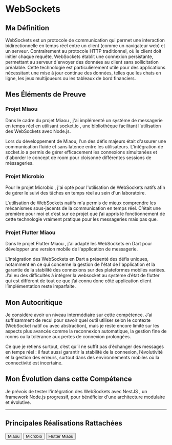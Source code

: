 # WebSockets

## Ma Définition

 WebSockets  est un protocole de communication qui permet une interaction bidirectionnelle en temps réel entre un client (comme un navigateur web) et un serveur. Contrairement au protocole HTTP traditionnel, où le client doit initier chaque requête, WebSockets établit une connexion persistante, permettant au serveur d'envoyer des données au client sans sollicitation préalable. Cette technologie est particulièrement utile pour des applications nécessitant une mise à jour continue des données, telles que les chats en ligne, les jeux multijoueurs ou les tableaux de bord financiers.

## Mes Éléments de Preuve

### Projet Miaou

Dans le cadre du projet  Miaou , j'ai implémenté un système de messagerie en temps réel en utilisant  socket.io , une bibliothèque facilitant l'utilisation des WebSockets avec Node.js.

Lors du développement de Miaou, l'un des défis majeurs était d'assurer une communication fluide et sans latence entre les utilisateurs. L'intégration de  socket.io  a permis de gérer efficacement les connexions simultanées et d'aborder le concept de room pour cloisonné différentes sessions de méssageries.

### Projet Microbio

Pour le projet  Microbio , j'ai opté pour l'utilisation de WebSockets natifs afin de gérer le suivi des tâches en temps réel au sein d'un laboratoire.

L'utilisation de WebSockets natifs m'a permis de mieux comprendre les mécanismes sous-jacents de la communication en temps réel. C’était une première pour moi et c’est sur ce projet que j’ai appris le fonctionnement de cette technologie vraiment pratique pour les messageries mais pas que.

### Projet Flutter Miaou

Dans le projet  Flutter Miaou , j'ai adapté les WebSockets en  Dart  pour développer une version mobile de l'application de messagerie.

L'intégration des WebSockets en Dart a présenté des défis uniques, notamment en ce qui concerne la gestion de l'état de l'application et la garantie de la stabilité des connexions sur des plateformes mobiles variées. J’ai eu des difficultés à intégrer la websocket au système d’état de flutter qui est différent de tout ce que j’ai connu donc côté application client l’implémentation reste imparfaite.

## Mon Autocritique

Je considère avoir un niveau intermédiaire sur cette compétence. J’ai suffisamment de recul pour savoir quel outil utiliser selon le contexte (WebSocket natif ou avec abstraction), mais je reste encore limité sur les aspects plus avancés comme la reconnexion automatique, la gestion fine de rooms ou la tolérance aux pertes de connexion prolongées.

Ce que je retiens surtout, c’est qu’il ne suffit pas d’échanger des messages en temps réel : il faut aussi garantir la stabilité de la connexion, l’évolutivité et la gestion des erreurs, surtout dans des environnements mobiles où la connectivité est incertaine.

## Mon Évolution dans cette Compétence

Je prévois de tester l'intégration des WebSockets avec  NestJS , un framework Node.js progressif, pour bénéficier d'une architecture modulaire et évolutive.

---
## Principales Réalisations Rattachées

<script>
  import { Button } from 'flowbite-svelte';
</script>

<Button pill href="/projects/miaou" color="alternative">Miaou</Button>
<Button pill href="/projects/microbio" color="alternative">Microbio</Button>
<Button pill href="/projects/flutter-miaou" color="alternative">Flutter Miaou</Button>


